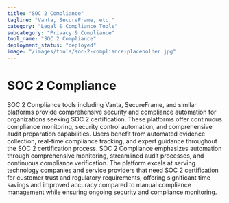 ```yaml
---
title: "SOC 2 Compliance"
tagline: "Vanta, SecureFrame, etc."
category: "Legal & Compliance Tools"
subcategory: "Privacy & Compliance"
tool_name: "SOC 2 Compliance"
deployment_status: "deployed"
image: "/images/tools/soc-2-compliance-placeholder.jpg"
---
```


# SOC 2 Compliance

SOC 2 Compliance tools including Vanta, SecureFrame, and similar platforms provide comprehensive security and compliance automation for organizations seeking SOC 2 certification. These platforms offer continuous compliance monitoring, security control automation, and comprehensive audit preparation capabilities. Users benefit from automated evidence collection, real-time compliance tracking, and expert guidance throughout the SOC 2 certification process. SOC 2 Compliance emphasizes automation through comprehensive monitoring, streamlined audit processes, and continuous compliance verification. The platform excels at serving technology companies and service providers that need SOC 2 certification for customer trust and regulatory requirements, offering significant time savings and improved accuracy compared to manual compliance management while ensuring ongoing security and compliance monitoring.
